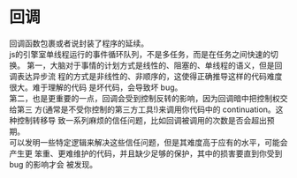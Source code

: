 # 回调
回调函数包裹或者说封装了程序的延续。  
js的引擎室单线程运行的事件循环队列，不是多任务，而是在任务之间快速的切换。 
第一，大脑对于事情的计划方式是线性的、阻塞的、单线程的语义，但是回调表达异步流 程的方式是非线性的、非顺序的，这使得正确推导这样的代码难度很大。难于理解的代码 是坏代码，会导致坏 bug。  
第二，也是更重要的一点，回调会受到控制反转的影响，因为回调暗中把控制权交给第三 方(通常是不受你控制的第三方工具!)来调用你代码中的 continuation。这种控制转移导 致一系列麻烦的信任问题，比如回调被调用的次数是否会超出预期。  
可以发明一些特定逻辑来解决这些信任问题，但是其难度高于应有的水平，可能会产生更 笨重、更难维护的代码，并且缺少足够的保护，其中的损害要直到你受到 bug 的影响才会 被发现。  
